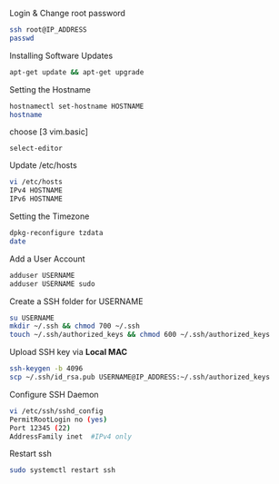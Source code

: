 Login & Change root password
```bash
ssh root@IP_ADDRESS
passwd
```

Installing Software Updates
```bash
apt-get update && apt-get upgrade
```

Setting the Hostname
```bash
hostnamectl set-hostname HOSTNAME
hostname
```
choose [3 vim.basic]
```
select-editor
```
Update /etc/hosts
```bash
vi /etc/hosts
IPv4 HOSTNAME
IPv6 HOSTNAME
```

Setting the Timezone
```bash
dpkg-reconfigure tzdata
date
```

Add a User Account
```bash
adduser USERNAME
adduser USERNAME sudo
```

Create a SSH folder for USERNAME
```bash
su USERNAME
mkdir ~/.ssh && chmod 700 ~/.ssh
touch ~/.ssh/authorized_keys && chmod 600 ~/.ssh/authorized_keys
```

Upload SSH key via **Local MAC**
```bash
ssh-keygen -b 4096
scp ~/.ssh/id_rsa.pub USERNAME@IP_ADDRESS:~/.ssh/authorized_keys
```

Configure SSH Daemon
```bash
vi /etc/ssh/sshd_config
PermitRootLogin no (yes)
Port 12345 (22)
AddressFamily inet  #IPv4 only
```

Restart ssh
```bash
sudo systemctl restart ssh
```
